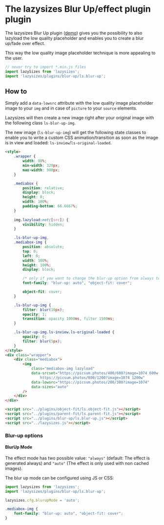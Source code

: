 # The lazysizes Blur Up/effect plugin plugin

The lazysizes Blur Up plugin ([demo](https://jsfiddle.net/trixta/v0oq0412/embedded/result/)) gives you the possibility to also lazyload the low quality placeholder and enables you to create a blur up/fade over effect.

This way the low quality image placeholder technique is more appealing to the user.

```js
// never try to import *.min.js files 
import lazySizes from 'lazysizes';
import 'lazysizes/plugins/blur-up/ls.blur-up';
```

## How to

Simply add a `data-lowsrc` attribute with the low quality image placeholder image to your `img` and in case of `picture` to your `source` elements.

Lazysizes will then create a new image right after your original image with the following class `ls-blur-up-img`.

The new image (`ls-blur-up-img`) will get the following state classes to enable you to write a custom CSS animation/transition as soon as the image is in view and loaded: `ls-inview`/`ls-original-loaded`.


```html
<style>
	.wrapper {
		width: 80%;
		min-width: 320px;
		max-width: 900px;
	}

	.mediabox {
		position: relative;
		display: block;
		height: 0;
		width: 100%;
		padding-bottom: 66.6667%;
	}
	
	img.lazyload:not([src]) {
		visibility: hidden;
	}

	.ls-blur-up-img,
	.mediabox-img {
		position: absolute;
		top: 0;
		left: 0;
		width: 100%;
		height: 100%;
		display: block;

		/* only if you want to change the blur-up option from always to auto or want to use blur up effect without a lowsrc image. */
		font-family: "blur-up: auto", "object-fit: cover";

		object-fit: cover;
	}

	.ls-blur-up-img {
		filter: blur(10px);
		opacity: 1;
		transition: opacity 1000ms, filter 1500ms;
	}

	.ls-blur-up-img.ls-inview.ls-original-loaded {
		opacity: 0;
		filter: blur(5px);
	}
</style>
<div class="wrapper">
	<div class="mediabox">
		<img
			class="mediabox-img lazyload"
			data-srcset="https://picsum.photos/400/600?image=1074 600w 400h,
				https://picsum.photos/800/1200?image=1074 1200w"
			data-lowsrc="https://picsum.photos/200/300?image=1074"
			data-sizes="auto"
		/>
	</div>
</div>

<script src="../plugins/object-fit/ls.object-fit.js"></script>
<script src="../plugins/parent-fit/ls.parent-fit.js"></script>
<script src="../plugins/blur-up/ls.blur-up.js"></script>
<script src="../lazysizes.js"></script>
```


### Blur-up options

#### BlurUp Mode

The effect mode has two possible value: `"always"` (default: The effect is generated always) and `"auto"` (The effect is only used with non cached images).

The blur up mode can be configured using JS or CSS:

```js
import lazysizes from 'lazysizes';
import 'lazysizes/plugins/blur-up/ls.blur-up';

lazysizes.cfg.blurupMode = 'auto';
``` 

```css
.mediabox-img {
	font-family: "blur-up: auto", "object-fit: cover";
}
```

